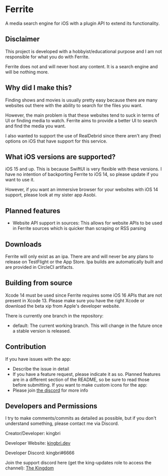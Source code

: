 # Ferrite

A media search engine for iOS with a plugin API to extend its functionality.

## Disclaimer

This project is developed with a hobbyist/educational purpose and I am not responsible for what you do with Ferrite.

Ferrite does not and will never host any content. It is a search engine and will be nothing more.

## Why did I make this?

Finding shows and movies is usually pretty easy because there are many websites out there with the ability to search for the files you want.

However, the main problem is that these websites tend to suck in terms of UI or finding media to watch. Ferrite aims to provide a better UI to search and find the media you want.

I also wanted to support the use of RealDebrid since there aren't any (free) options on iOS that have support for this service.

## What iOS versions are supported?

iOS 15 and up. This is because SwiftUI is very flexible with these versions. I have no intention of backporting Ferrite to iOS 14, so please update if you want to use it.

However, if you want an immersive browser for your websites with iOS 14 support, please look at my sister app Asobi.

## Planned features

- Website API support in sources: This allows for website APIs to be used in Ferrite sources which is quicker than scraping or RSS parsing

## Downloads

Ferrite will only exist as an ipa. There are and will never be any plans to release on TestFlight or the App Store. Ipa builds are automatically built and are provided in CircleCI artifacts.

## Building from source

Xcode 14 must be used since Ferrite requires some iOS 16 APIs that are not present in Xcode 13. Please make sure you have the right Xcode or download the beta xip from Apple's developer website.

There is currently one branch in the repository:

- default: The current working branch. This will change in the future once a stable version is released.

## Contribution

If you have issues with the app:

- Describe the issue in detail
- If you have a feature request, please indicate it as so. Planned features are in a different section of the README, so be sure to read those before submitting.
  If you want to make custom icons for the app:
- Please join [the discord](https://discord.gg/pswt7by) for more info

## Developers and Permissions

I try to make comments/commits as detailed as possible, but if you don't understand something, please contact me via Discord.

Creator/Developer: kingbri

Developer Website: [kingbri.dev](https://kingbri.dev)

Developer Discord: kingbri#6666

Join the support discord here (get the king-updates role to access the channel): [The Kingdom](https://discord.gg/pswt7by)



